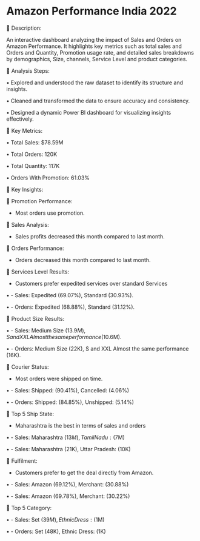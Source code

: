 # Amazon Performance India 2022

📌 Description:

An interactive dashboard analyzing the impact of Sales and Orders on Amazon Performance. It highlights key metrics such as total sales and Orders and Quantity, Promotion usage rate, and detailed sales breakdowns by demographics, Size, channels, Service Level and product categories.



📌 Analysis Steps:

•	Explored and understood the raw dataset to identify its structure and insights.

•	Cleaned and transformed the data to ensure accuracy and consistency.

•	Designed a dynamic Power BI dashboard for visualizing insights effectively.



📌 Key Metrics:

•	Total Sales: $78.59M

•	Total Orders: 120K

•	Total Quantity: 117K

•	Orders With Promotion: 61.03%


📌 Key Insights:

🔹 Promotion Performance:

  - Most orders use promotion.
    
🔹 Sales Analysis:

  - Sales profits decreased this month compared to last month.

🔹 Orders Performance:

  - Orders decreased this month compared to last month.

📌 Services Level Results:

- Customers prefer expedited services over standard Services

•	- Sales: Expedited (69.07%), Standard (30.93%).

•	- Orders: Expedited (68.88%), Standard (31.12%).

📌 Product Size Results:

•	- Sales: Medium Size ($13.9M), S and XXL Almost the same performance ($10.6M).

•	- Orders: Medium Size (22K), S and XXL Almost the same performance (16K).

📌 Courier Status:

- Most orders were shipped on time.

•	- Sales: Shipped: (90.41%), Cancelled: (4.06%)

•	- Orders: Shipped: (84.85%), Unshipped: (5.14%)

📌 Top 5 Ship State:

- Maharashtra is the best in terms of sales and orders

•	- Sales: Maharashtra ($13M), Tamil Nadu: ($7M)

•	- Sales: Maharashtra (21K), Uttar Pradesh: (10K)

📌 Fulfilment:

- Customers prefer to get the deal directly from Amazon.

•	- Sales: Amazon (69.12%), Merchant: (30.88%)

•	- Sales: Amazon (69.78%), Merchant: (30.22%)

📌 Top 5 Category:

•	- Sales: Set ($39M), Ethnic Dress: ($1M)

•	- Orders: Set (48K), Ethnic Dress: (1K)
